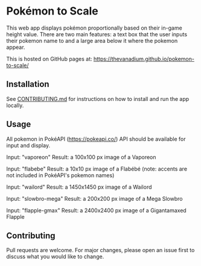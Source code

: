 # Pokémon to Scale

This web app displays pokémon proportionally based on their in-game height value. There are two main features: a text box that the user inputs their pokemon name to and a large area below it where the pokemon appear.

This is hosted on GitHub pages at:
https://thevanadium.github.io/pokemon-to-scale/

## Installation

See [CONTRIBUTING.md](https://github.com/lichess-org/TheVanadium/pokemon-to-scale/blob/master/contributing.md) for instructions on how to install and run the app locally.

## Usage

All pokemon in PokéAPI (https://pokeapi.co/) API should be available for input and display.

Input: "vaporeon"
Result: a 100x100 px image of a Vaporeon

Input: "flabebe"
Result: a 10x10 px image of a Flabébé
(note: accents are not included in PokéAPI's pokemon names)

Input: "wailord"
Result: a 1450x1450 px image of a Wailord

Input: "slowbro-mega"
Result: a 200x200 px image of a Mega Slowbro

Input: "flapple-gmax"
Result: a 2400x2400 px image of a Gigantamaxed Flapple

## Contributing

Pull requests are welcome. For major changes, please open an issue first to discuss what you would like to change.
